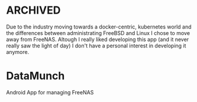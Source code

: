 # ARCHIVED

Due to the industry moving towards a docker-centric, kubernetes world and the differences between administrating FreeBSD and Linux I chose to move away from FreeNAS. Altough I really liked developing this app (and it never really saw the light of day) I don't have a personal interest in developing it anymore.

# DataMunch
Android App for managing FreeNAS
